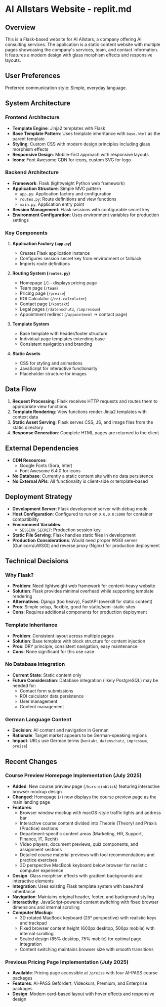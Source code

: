 # AI Allstars Website - replit.md

## Overview

This is a Flask-based website for AI Allstars, a company offering AI consulting services. The application is a static content website with multiple pages showcasing the company's services, team, and contact information. It features a modern design with glass morphism effects and responsive layouts.

## User Preferences

Preferred communication style: Simple, everyday language.

## System Architecture

### Frontend Architecture
- **Template Engine**: Jinja2 templates with Flask
- **Base Template Pattern**: Uses template inheritance with `base.html` as the parent template
- **Styling**: Custom CSS with modern design principles including glass morphism effects
- **Responsive Design**: Mobile-first approach with responsive layouts
- **Icons**: Font Awesome CDN for icons, custom SVG for logo

### Backend Architecture
- **Framework**: Flask (lightweight Python web framework)
- **Application Structure**: Simple MVC pattern
  - `app.py`: Application factory and configuration
  - `routes.py`: Route definitions and view functions
  - `main.py`: Application entry point
- **Session Management**: Flask sessions with configurable secret key
- **Environment Configuration**: Uses environment variables for production settings

### Key Components

1. **Application Factory (`app.py`)**
   - Creates Flask application instance
   - Configures session secret key from environment or fallback
   - Imports route definitions

2. **Routing System (`routes.py`)**
   - Homepage (`/`) - displays pricing page
   - Team page (`/team`)
   - Pricing page (`/preise`)
   - ROI Calculator (`/roi-calculator`)
   - Contact page (`/kontakt`)
   - Legal pages (`/datenschutz`, `/impressum`)
   - Appointment redirect (`/appointment` → contact page)

3. **Template System**
   - Base template with header/footer structure
   - Individual page templates extending base
   - Consistent navigation and branding

4. **Static Assets**
   - CSS for styling and animations
   - JavaScript for interactive functionality
   - Placeholder structure for images

## Data Flow

1. **Request Processing**: Flask receives HTTP requests and routes them to appropriate view functions
2. **Template Rendering**: View functions render Jinja2 templates with context data
3. **Static Asset Serving**: Flask serves CSS, JS, and image files from the static directory
4. **Response Generation**: Complete HTML pages are returned to the client

## External Dependencies

- **CDN Resources**:
  - Google Fonts (Sora, Inter)
  - Font Awesome 6.4.0 for icons
- **No Database**: Currently a static content site with no data persistence
- **No External APIs**: All functionality is client-side or template-based

## Deployment Strategy

- **Development Server**: Flask development server with debug mode
- **Host Configuration**: Configured to run on `0.0.0.0:5000` for container compatibility
- **Environment Variables**: 
  - `SESSION_SECRET`: Production session key
- **Static File Serving**: Flask handles static files in development
- **Production Considerations**: Would need proper WSGI server (Gunicorn/uWSGI) and reverse proxy (Nginx) for production deployment

## Technical Decisions

### Why Flask?
- **Problem**: Need lightweight web framework for content-heavy website
- **Solution**: Flask provides minimal overhead while supporting template rendering
- **Alternatives**: Django (too heavy), FastAPI (overkill for static content)
- **Pros**: Simple setup, flexible, good for static/semi-static sites
- **Cons**: Requires additional components for production deployment

### Template Inheritance
- **Problem**: Consistent layout across multiple pages
- **Solution**: Base template with block structure for content injection
- **Pros**: DRY principle, consistent navigation, easy maintenance
- **Cons**: None significant for this use case

### No Database Integration
- **Current State**: Static content only
- **Future Consideration**: Database integration (likely PostgreSQL) may be needed for:
  - Contact form submissions
  - ROI calculator data persistence
  - User management
  - Content management

### German Language Content
- **Decision**: All content and navigation in German
- **Rationale**: Target market appears to be German-speaking regions
- **Impact**: URLs use German terms (`kontakt`, `datenschutz`, `impressum`, `preise`)

## Recent Changes

### Course Preview Homepage Implementation (July 2025)
- **Added**: New course preview page (`/kurs-einblick`) featuring interactive browser mockup design
- **Changed**: Homepage (`/`) now displays the course preview page as the main landing page
- **Features**: 
  - Browser window mockup with macOS-style traffic lights and address bar
  - Interactive course content divided into Theorie (Theory) and Praxis (Practice) sections
  - Department-specific content areas (Marketing, HR, Support, Finance, IT, Recht)
  - Video players, document previews, quiz components, and assignment sections
  - Detailed course material previews with tool recommendations and practice exercises
  - 3D perspective MacBook keyboard below browser for realistic computer experience
- **Design**: Glass morphism effects with gradient backgrounds and interactive elements
- **Integration**: Uses existing Flask template system with base.html inheritance
- **Navigation**: Maintains original header, footer, and background styling
- **Interactivity**: JavaScript-powered content switching with fixed browser dimensions and internal scrolling
- **Computer Mockup**: 
  - 3D rotated MacBook keyboard (25° perspective) with realistic keys and trackpad
  - Fixed browser content height (600px desktop, 500px mobile) with internal scrolling
  - Scaled design (85% desktop, 75% mobile) for optimal page integration
  - Content switching maintains browser size with smooth transitions

### Previous Pricing Page Implementation (July 2025)
- **Available**: Pricing page accessible at `/preise` with four AI-PASS course packages
- **Features**: AI-PASS Gefördert, Videokurs, Premium, and Enterprise packages
- **Design**: Modern card-based layout with hover effects and responsive design